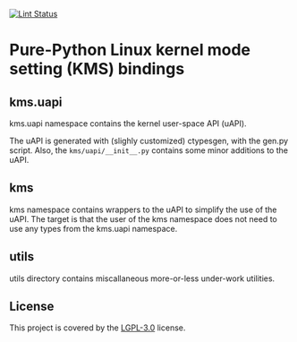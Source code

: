 [![Lint Status](https://github.com/tomba/pykms/actions/workflows/pylint.yml/badge.svg)](https://github.com/tomba/pykms/actions/workflows/pylint.yml)

# Pure-Python Linux kernel mode setting (KMS) bindings

## kms.uapi

kms.uapi namespace contains the kernel user-space API (uAPI).

The uAPI is generated with (slighly customized) ctypesgen, with the gen.py script. Also, the `kms/uapi/__init__.py` contains some minor additions to the uAPI.

## kms

kms namespace contains wrappers to the uAPI to simplify the use of the uAPI. The target is that the user of the kms namespace does not need to use any types from the kms.uapi namespace.

## utils

utils directory contains miscallaneous more-or-less under-work utilities.

## License

This project is covered by the [LGPL-3.0](LICENSE.md) license.
